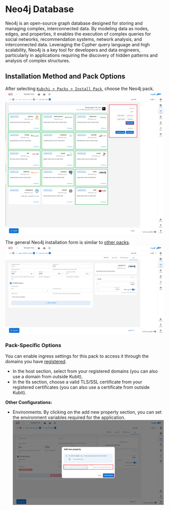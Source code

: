 # Neo4j Database

Neo4j is an open-source graph database designed for storing and managing complex, interconnected data. By modeling data as nodes, edges, and properties, it enables the execution of complex queries for social networks, recommendation systems, network analysis, and interconnected data. Leveraging the Cypher query language and high scalability, Neo4j is a key tool for developers and data engineers, particularly in applications requiring the discovery of hidden patterns and analysis of complex structures.

## Installation Method and Pack Options

After selecting [`Kubchi > Packs > Install Pack`](../../kubchi/getting-started), choose the Neo4j pack.
![Packs: pack install](img/pack-install-list.png)

The general Neo4j installation form is similar to [other packs](../../kubchi/getting-started).
![Packs: pack install](img/pack-install-neo4j-form-env-vars.png)

### Pack-Specific Options

You can enable ingress settings for this pack to access it through the domains you have [registered](../../kubchi/domains).

- In the host section, select from your registered domains (you can also use a domain from outside Kubit).
- In the tls section, choose a valid TLS/SSL certificate from your registered certificates (you can also use a certificate from outside Kubit).

**Other Configurations:**

- Environments: By clicking on the add new property section, you can set the environment variables required for the application.
  ![Packs: pack install](img/pack-install-form-environment-vars.png)
